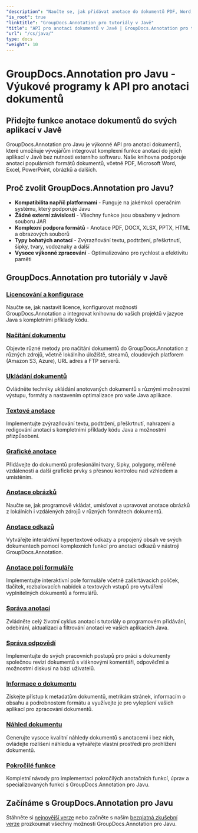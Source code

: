 ```yaml
---
"description": "Naučte se, jak přidávat anotace do dokumentů PDF, Word, Excel a PowerPoint pomocí rozhraní GroupDocs.Annotation pro Java API. Podrobné návody k integraci a příklady kódu."
"is_root": true
"linktitle": "GroupDocs.Annotation pro tutoriály v Javě"
"title": "API pro anotaci dokumentů v Javě | GroupDocs.Annotation pro tutoriály a příklady v Javě"
"url": "/cs/java/"
type: docs
"weight": 10
---
```


# GroupDocs.Annotation pro Javu - Výukové programy k API pro anotaci dokumentů

## Přidejte funkce anotace dokumentů do svých aplikací v Javě

GroupDocs.Annotation pro Javu je výkonné API pro anotaci dokumentů, které umožňuje vývojářům integrovat komplexní funkce anotací do jejich aplikací v Javě bez nutnosti externího softwaru. Naše knihovna podporuje anotaci populárních formátů dokumentů, včetně PDF, Microsoft Word, Excel, PowerPoint, obrázků a dalších.

## Proč zvolit GroupDocs.Annotation pro Javu?

- **Kompatibilita napříč platformami** - Funguje na jakémkoli operačním systému, který podporuje Javu
- **Žádné externí závislosti** - Všechny funkce jsou obsaženy v jednom souboru JAR
- **Komplexní podpora formátů** - Anotace PDF, DOCX, XLSX, PPTX, HTML a obrazových souborů
- **Typy bohatých anotací** - Zvýrazňování textu, podtržení, přeškrtnutí, šipky, tvary, vodoznaky a další
- **Vysoce výkonné zpracování** - Optimalizováno pro rychlost a efektivitu paměti

## GroupDocs.Annotation pro tutoriály v Javě

### [Licencování a konfigurace](./licensing-and-configuration)
Naučte se, jak nastavit licence, konfigurovat možnosti GroupDocs.Annotation a integrovat knihovnu do vašich projektů v jazyce Java s kompletními příklady kódu.

### [Načítání dokumentu](./document-loading)
Objevte různé metody pro načítání dokumentů do GroupDocs.Annotation z různých zdrojů, včetně lokálního úložiště, streamů, cloudových platforem (Amazon S3, Azure), URL adres a FTP serverů.

### [Ukládání dokumentů](./document-saving)
Ovládněte techniky ukládání anotovaných dokumentů s různými možnostmi výstupu, formáty a nastavením optimalizace pro vaše Java aplikace.

### [Textové anotace](./text-annotations)
Implementujte zvýrazňování textu, podtržení, přeškrtnutí, nahrazení a redigování anotací s kompletními příklady kódu Java a možnostmi přizpůsobení.

### [Grafické anotace](./graphical-annotations)
Přidávejte do dokumentů profesionální tvary, šipky, polygony, měřené vzdálenosti a další grafické prvky s přesnou kontrolou nad vzhledem a umístěním.

### [Anotace obrázků](./image-annotations)
Naučte se, jak programově vkládat, umisťovat a upravovat anotace obrázků z lokálních i vzdálených zdrojů v různých formátech dokumentů.

### [Anotace odkazů](./link-annotations)
Vytvářejte interaktivní hypertextové odkazy a propojený obsah ve svých dokumentech pomocí komplexních funkcí pro anotaci odkazů v nástroji GroupDocs.Annotation.

### [Anotace polí formuláře](./form-field-annotations)
Implementujte interaktivní pole formuláře včetně zaškrtávacích políček, tlačítek, rozbalovacích nabídek a textových vstupů pro vytváření vyplnitelných dokumentů a formulářů.

### [Správa anotací](./annotation-management)
Zvládněte celý životní cyklus anotací s tutoriály o programovém přidávání, odebírání, aktualizaci a filtrování anotací ve vašich aplikacích Java.

### [Správa odpovědí](./reply-management)
Implementujte do svých pracovních postupů pro práci s dokumenty společnou revizi dokumentů s vláknovými komentáři, odpověďmi a možnostmi diskusí na bázi uživatelů.

### [Informace o dokumentu](./document-information)
Získejte přístup k metadatům dokumentů, metrikám stránek, informacím o obsahu a podrobnostem formátu a využívejte je pro vylepšení vašich aplikací pro zpracování dokumentů.

### [Náhled dokumentu](./document-preview)
Generujte vysoce kvalitní náhledy dokumentů s anotacemi i bez nich, ovládejte rozlišení náhledu a vytvářejte vlastní prostředí pro prohlížení dokumentů.

### [Pokročilé funkce](./advanced-features)
Kompletní návody pro implementaci pokročilých anotačních funkcí, úprav a specializovaných funkcí s GroupDocs.Annotation pro Javu.

## Začínáme s GroupDocs.Annotation pro Javu

Stáhněte si [nejnovější verze](https://releases.groupdocs.com/annotation/java/) nebo začněte s naším [bezplatná zkušební verze](https://releases.groupdocs.com/annotation/java/) prozkoumat všechny možnosti GroupDocs.Annotation pro Javu.